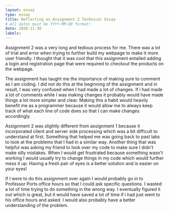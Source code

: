 ```yaml
---
layout: essay
type: essay
title: Reflecting on Assignment 2 Technical Essay
# All dates must be YYYY-MM-DD format!
date: 2020-11-30
labels:
---
```

Assignment 2 was a very long and tedious process for me. There was a lot of trial and error when trying to further build my webpage to make it more user friendly. I thought that it was cool that this assignment entailed adding a login and registration page that were required to checkout the products on the webpage.

The assignment has taught me the importance of making sure to comment as I am coding. I did not do this at the beginning of the assignment and in result, I was very confused when I had made a lot of changes. If i had made a lot of comments while I was making changes it probably would have made things a lot more simpler and clear. Making this a habit would heavily benefit me as a programmer because it would allow me to always keep track of what each line of code does so that I can make changes accordingly.

Assignment 2 was slightly different from assignment 1 because it incorporated client and server side processing which was a bit difficult to understand at first. Something that helped me was going back to past labs to look at the problems that I had in a similar way. Another thing that was helpful was asking my friend to look over my code to make sure I didn't make silly mistakes. When I would get frustrated because something wasn't working I would usually try to change things in my code which would further mess it up. Having a fresh pair of eyes is a better solution and is easier on your eyes!

If I were to do this assignment over again I would probably go in to Professor Ports office hours so that I could ask specific questions. I wasted a lot of time trying to do something in the wrong way. I eventually figured it out which is great, but it would have saved a lot of time if i had just went to his office hours and asked. I would also probably have a better understanding of the problem.
